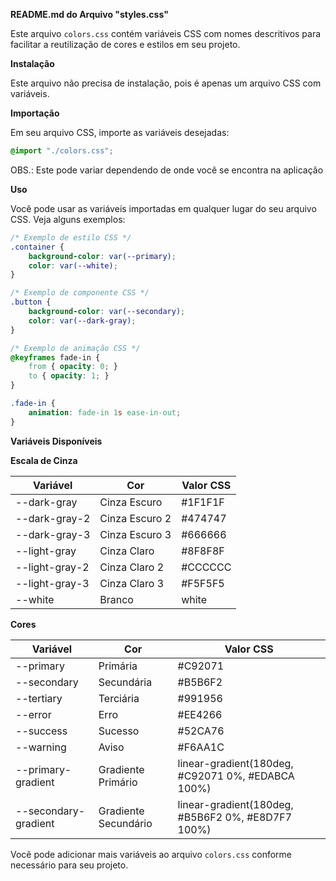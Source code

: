 **README.md do Arquivo "styles.css"**

Este arquivo `colors.css` contém variáveis CSS com nomes descritivos para facilitar a reutilização de cores e estilos em seu projeto.

**Instalação**

Este arquivo não precisa de instalação, pois é apenas um arquivo CSS com variáveis.

**Importação**

Em seu arquivo CSS, importe as variáveis desejadas:

```css
@import "./colors.css";
```

OBS.: Este pode variar dependendo de onde você se encontra na aplicação

**Uso**

Você pode usar as variáveis importadas em qualquer lugar do seu arquivo CSS. Veja alguns exemplos:

```css
/* Exemplo de estilo CSS */
.container {
    background-color: var(--primary);
    color: var(--white);
}

/* Exemplo de componente CSS */
.button {
    background-color: var(--secondary);
    color: var(--dark-gray);
}

/* Exemplo de animação CSS */
@keyframes fade-in {
    from { opacity: 0; }
    to { opacity: 1; }
}

.fade-in {
    animation: fade-in 1s ease-in-out;
}
```

**Variáveis Disponíveis**

**Escala de Cinza**

| Variável    | Cor          | Valor CSS    |
|--------------|--------------|--------------|
| --dark-gray  | Cinza Escuro | #1F1F1F      |
| --dark-gray-2 | Cinza Escuro 2 | #474747      |
| --dark-gray-3 | Cinza Escuro 3 | #666666      |
| --light-gray | Cinza Claro | #8F8F8F      |
| --light-gray-2 | Cinza Claro 2 | #CCCCCC      |
| --light-gray-3 | Cinza Claro 3 | #F5F5F5      |
| --white | Branco       | white        |

**Cores**

| Variável    | Cor          | Valor CSS    |
|--------------|--------------|--------------|
| --primary | Primária     | #C92071      |
| --secondary | Secundária   | #B5B6F2      |
| --tertiary | Terciária    | #991956      |
| --error | Erro         | #EE4266      |
| --success | Sucesso      | #52CA76      |
| --warning | Aviso        | #F6AA1C      |
| --primary-gradient | Gradiente Primário | linear-gradient(180deg, #C92071 0%, #EDABCA 100%) |
| --secondary-gradient | Gradiente Secundário | linear-gradient(180deg, #B5B6F2 0%, #E8D7F7 100%) |

Você pode adicionar mais variáveis ao arquivo `colors.css` conforme necessário para seu projeto.